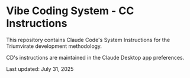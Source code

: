 # Vibe Coding System - CC Instructions

This repository contains Claude Code's System Instructions for the Triumvirate development methodology.

CD's instructions are maintained in the Claude Desktop app preferences.

Last updated: July 31, 2025
